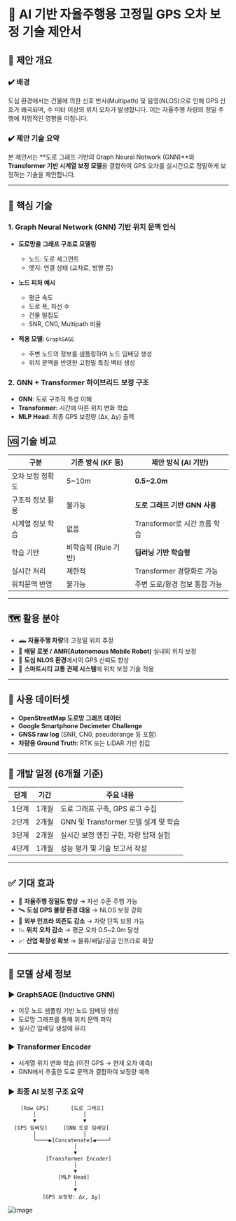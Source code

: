 
# 📡 AI 기반 자율주행용 고정밀 GPS 오차 보정 기술 제안서

## 📌 제안 개요

### ✔️ 배경
도심 환경에서는 건물에 의한 신호 반사(Multipath) 및 음영(NLOS)으로 인해 GPS 신호가 왜곡되며, 수 미터 이상의 위치 오차가 발생합니다. 이는 자율주행 차량의 정밀 주행에 치명적인 영향을 미칩니다.

### ✔️ 제안 기술 요약
본 제안서는 **도로 그래프 기반의 Graph Neural Network (GNN)**와 **Transformer 기반 시계열 보정 모델**을 결합하여 GPS 오차를 실시간으로 정밀하게 보정하는 기술을 제안합니다.

---

## 🧠 핵심 기술

### 1. Graph Neural Network (GNN) 기반 위치 문맥 인식

- **도로망을 그래프 구조로 모델링**  
  - 노드: 도로 세그먼트
  - 엣지: 연결 상태 (교차로, 방향 등)
- **노드 피처 예시**  
  - 평균 속도
  - 도로 폭, 차선 수
  - 건물 밀집도
  - SNR, CN0, Multipath 비율

- **적용 모델**: `GraphSAGE`  
  - 주변 노드의 정보를 샘플링하여 노드 임베딩 생성
  - 위치 문맥을 반영한 고정밀 특징 벡터 생성

### 2. GNN + Transformer 하이브리드 보정 구조

- **GNN**: 도로 구조적 특성 이해  
- **Transformer**: 시간에 따른 위치 변화 학습  
- **MLP Head**: 최종 GPS 보정량 (Δx, Δy) 출력


## 🆚 기술 비교

| 구분              | 기존 방식 (KF 등)      | 제안 방식 (AI 기반)           |
|-------------------|------------------------|-------------------------------|
| 오차 보정 정확도  | 5~10m                  | **0.5~2.0m**                  |
| 구조적 정보 활용 | 불가능                 | **도로 그래프 기반 GNN 사용** |
| 시계열 정보 학습 | 없음                   | Transformer로 시간 흐름 학습 |
| 학습 기반         | 비학습적 (Rule 기반)   | **딥러닝 기반 학습형**         |
| 실시간 처리       | 제한적                 | Transformer 경량화로 가능     |
| 위치문맥 반영     | 불가능                 | 주변 도로/환경 정보 통합 가능 |

---

## 🗺️ 활용 분야

- 🛻 **자율주행 차량**의 고정밀 위치 추정
- 🤖 **배달 로봇 / AMR(Autonomous Mobile Robot)** 실내외 위치 보정
- 🌇 **도심 NLOS 환경**에서의 GPS 신뢰도 향상
- 🚦 **스마트시티 교통 관제 시스템**에 위치 보정 기술 적용

---

## 🧪 사용 데이터셋

- **OpenStreetMap 도로망 그래프 데이터**
- **Google Smartphone Decimeter Challenge**
- **GNSS raw log** (SNR, CN0, pseudorange 등 포함)
- **차량용 Ground Truth**: RTK 또는 LiDAR 기반 참값

---

## 📆 개발 일정 (6개월 기준)

| 단계     | 기간    | 주요 내용                                   |
|----------|---------|--------------------------------------------|
| 1단계    | 1개월   | 도로 그래프 구축, GPS 로그 수집             |
| 2단계    | 2개월   | GNN 및 Transformer 모델 설계 및 학습       |
| 3단계    | 2개월   | 실시간 보정 엔진 구현, 차량 탑재 실험      |
| 4단계    | 1개월   | 성능 평가 및 기술 보고서 작성              |

---

## ✅ 기대 효과

- 🎯 **자율주행 정밀도 향상** → 차선 수준 주행 가능
- 🛰️ **도심 GPS 불량 환경 대응** → NLOS 보정 강화
- 🔌 **외부 인프라 의존도 감소** → 차량 단독 보정 가능
- 📉 **위치 오차 감소** → 평균 오차 0.5~2.0m 달성
- 📈 **산업 확장성 확보** → 물류/배달/공공 인프라로 확장

---

## 📎 모델 상세 정보

### ▶ GraphSAGE (Inductive GNN)
- 이웃 노드 샘플링 기반 노드 임베딩 생성
- 도로망 그래프를 통해 위치 문맥 파악
- 실시간 임베딩 생성에 유리

### ▶ Transformer Encoder
- 시계열 위치 변화 학습 (이전 GPS → 현재 오차 예측)
- GNN에서 추출한 도로 문맥과 결합하여 보정량 예측

### ▶ 최종 AI 보정 구조 요약

```
    [Raw GPS]       [도로 그래프]
        │               │
        ▼               ▼
  [GPS 임베딩]     [GNN 도로 임베딩]
        │               │
        └────▶[Concatenate]◀────┘
                     │
                     ▼
            [Transformer Encoder]
                     │
                     ▼
                [MLP Head]
                     │
                     ▼
           [GPS 보정량: Δx, Δy]
```

![image](https://github.com/user-attachments/assets/7147d54f-88f9-4114-b42d-ce75157606f5)

